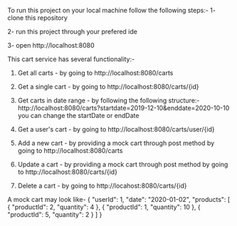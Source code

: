 To run this project on your local machine follow the following steps:-
1- clone this repository

2- run this project through your prefered ide

3- open http://localhost:8080




This cart service has several functionality:-
1) Get all carts - by going to http://localhost:8080/carts

2) Get a single cart - by going to http://localhost:8080/carts/{id}

3) Get carts in date range - by following the following structure:-
         http://localhost:8080/carts?startdate=2019-12-10&enddate=2020-10-10
   you can change the startDate or endDate

4) Get a user's cart - by going to http://localhost:8080/carts/user/{id}

5) Add a new cart - by providing a mock cart through post method by going to http://localhost:8080/carts

6) Update a cart - by providing a mock cart through post method by going to http://localhost:8080/carts/{id}

7) Delete a cart - by going to http://locahost:8080/carts/{id}

A mock cart may look like-
{
    "userId": 1,
    "date": "2020-01-02",
    "products": [
      {
        "productId": 2,
        "quantity": 4
      },
      {
        "productId": 1,
        "quantity": 10
      },
      {
        "productId": 5,
        "quantity": 2
      }
    ]
}

      
